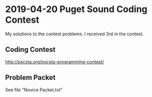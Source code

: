 # 2019-04-20 Puget Sound Coding Contest

My solutions to the contest problems. I received 3rd in the contest.

## Coding Contest
http://pscsta.org/pscsta-programming-contest/

## Problem Packet
See file "Novice Packet.txt"
